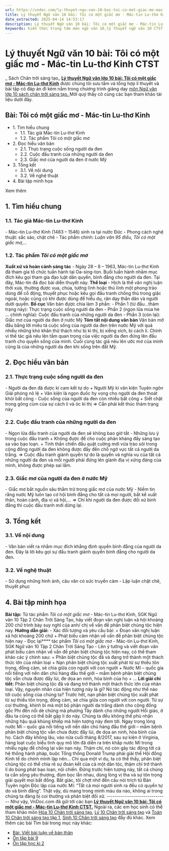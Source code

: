 ```yaml
---
url: https://vndoc.com/ly-thuyet-ngu-van-10-bai-toi-co-mot-giac-mo-mac-tin-lu-tho-kinh-ctst-292470
title: Lý thuyết Ngữ văn 10 bài: Tôi có một giấc mơ - Mác-tin Lu-thơ Kinh CTST - Sách Chân trời sáng tạo - VnDoc.com
date_extracted: 2025-04-14 14:53:17
description: Lý thuyết Ngữ văn 10 bài: Tôi có một giấc mơ - Mác-tin Lu-thơ Kinh sách Chân trời sáng tạo được VnDoc sưu tầm và giới thiệu  để tham khảo chuẩn bị cho bài giảng học kì mới sắp tới đây của mình.
keywords: kiến thức trọng tâm môn ngữ văn 10,lý thuyết ngữ văn 10 CTST,ngữ văn lớp 10,ôn tập lý thuyết văn lớp 10,lý thuyết môn ngữ văn 10,lý thuyết văn 10 CTST,Lý thuyết môn ngữ văn 10 bài Tôi có một giấc mơ - Mác-tin Lu-thơ Kinh,Tôi có một giấc mơ - Mác-tin Lu-thơ Kinh,trắc nghiệm ngữ văn 10 CTST,văn 10 chân trời sáng tạo
---
```


# Lý thuyết Ngữ văn 10 bài: Tôi có một giấc mơ - Mác-tin Lu-thơ Kinh CTST
 _ Sách Chân trời sáng tạo_
**[Lý thuyết Ngữ văn lớp 10 bài: Tôi có một giấc mơ - Mác-tin Lu-thơ Kinh](<https://vndoc.com/ly-thuyet-ngu-van-10-bai-toi-co-mot-giac-mo-mac-tin-lu-tho-kinh-ctst-292470>)** được chúng tôi sưu tầm và tổng hợp lí thuyết và bài tập có đáp án đi kèm nằm trong chương trình giảng dạy [môn Ngữ văn lớp 10 sách chân trời sáng tạo. ](<https://vndoc.com/ngu-van-10-chan-troi-sang-tao-tap1>)Mời quý thầy cô cùng các bạn tham khảo tài liệu dưới đây.
## Bài: Tôi có một giấc mơ - Mác-tin Lu-thơ Kinh
  * 1\. Tìm hiểu chung
    * 1.1. Tác giả Mác-tin Lu-thơ Kinh
    * 1.2. Tác phẩm Tôi có một giấc mơ 
  * 2\. Đọc hiểu văn bản 
    * 2.1. Thực trạng cuộc sống người da đen
    * 2.2. Cuộc đấu tranh của những người da đen
    * 2.3. Giấc mơ của người da đen ở nước Mỹ
  * 3\. Tổng kết
    * 3.1. Về nội dung
    * 3.2. Về nghệ thuật
  * 4\. Bài tập minh họa

Xem thêm
## **1\. Tìm hiểu chung**
### **1.1. Tác giả Mác-tin Lu-thơ Kinh**
\- Mác–tin Lu–thơ Kinh \(1483 – 1546\) sinh ra tại nước Đức
\- Phong cách nghệ thuật: sắc sảo, chặt chẽ
\- Tác phẩm chính: _Luận văn 95 điều, Tôi có một giấc mơ,..._
### **1.2. Tác phẩm** _Tôi có một giấc mơ_
**Xuất xứ và hoàn cảnh sáng tác**
\- Ngày 28 – 8 – 1963, Mác-tin Lu-thơ Kinh đã tham gia tổ chức tuần hành tại Oa-sing-ton. Buổi tuần hành nhằm mục đích kêu gọi tham gia đạo luật dân quyền, bình đẳng cho người da đen. Tại đây, Mác-tin đã đọc bài diễn thuyết này.
**Thể loại**
\- Hịch là thể văn nghị luận thời xưa, thường được vua, chúa, tướng lĩnh hoặc thủ lĩnh một phong trào dùng để cổ động, thuyết phục hoặc kêu gọi đấu tranh chống thù trong giặc ngoài, hoặc cũng có khi được dùng để hiểu dụ, răn dạy thần dân và người dưới quyền.
**Bố cục**
Văn bản được chia làm 3 phần:
\- Phần 1 \(từ đầu…thảm trạng này\): Thực trạng cuộc sống người da đen
\- Phần 2 \(ngọn lửa mùa hè … chính nghĩa\): Cuộc đấu tranh của những người da đen
\- Phần 3 \(còn lại\): Giấc mơ của người da đen ở nước Mỹ
**Tóm tắt nội dung văn bản**
Văn bản mở đầu bằng lời miêu tả cuộc sống của người da đen trên nước Mỹ với quá nhiều những khó khăn thử thách như bị kì thị, bị xiềng xích, bị cách li. Chính vì thế tác giả nêu lên tầm quan trọng của việc người da đen đứng lên đấu tranh cho quyền sống của mình. Cuối cùng tác giả nêu lên ước mơ của mình cũng là của những người da đen khi sống trên đất Mỹ.
## **2\. Đọc hiểu văn bản**
### **2.1. Thực trạng cuộc sống người da đen**
\- Người da đen đã được kí cam kết tự do
\+ Người Mỹ kí văn kiện Tuyên ngôn Giải phóng nô lệ
\+ Văn kiện là ngọn đuốc hy vọng cho người da đen thoát khỏi bất công
\- Cuộc sống của người da đen còn nhiều bất công
\+ Siết chặt trong gông cùm của sự cách li và óc kì thị
=> Cần phải kết thúc thảm trạng này
### **2.2. Cuộc đấu tranh của những người da đen**
\- Ngọn lửa đấu tranh của người da đen sẽ không bao giờ tắt
\- Những lưu ý trong cuộc đấu tranh
\+ Không được để cho cuộc phản kháng đầy sáng tạo sa vào bạo loạn.
\+ Tinh thần chiến đấu quật cường mới vừa trào sôi trong cộng đồng người da đen không được đẩy đến chỗ ngờ vực tất cả người da trắng.
=> Cuộc đấu tranh giành quyền tự do là quyền và nghĩa vụ của tất cả những người da đen và mỗi người phải đứng lên giành địa vị xứng đáng của mình, không được phép sai lầm.
### **2.3. Giấc mơ của người da đen ở nước Mỹ**
\- Giấc mơ bắt nguồn sâu thẳm trừ trong giấc mơ của nước Mỹ
\- Niềm tin rằng nước Mỹ luôn tạo cơ hội bình đẳng cho tất cả mọi người, bất kể xuất thân, hoàn cảnh, địa vị xã hội,...
=> Chỉ khi người da đen được đối xử bình đẳng thì cuộc đấu tranh mới dừng lại.
## **3\. Tổng kết**
### **3.1. Về nội dung**
\- Văn bản viết ra nhằm mục đích khẳng định quyền bình đẳng của người da đen. Đây là lời kêu gọi sự đấu tranh giành quyền bình đẳng cho người da đen.
### **3.2. Về nghệ thuật**
\- Sử dụng những hình ảnh, câu văn có sức truyền cảm
\- Lập luận chặt chẽ, thuyết phục
## **4\. Bài tập minh họa**
**Bài tập:** Từ tác phẩm _Tôi có một giấc mơ -_ Mác-tin Lu-thơ Kinh, SGK Ngữ văn 10 Tập 2 Chân Trời Sáng Tạo, hãy viết đoạn văn nghị luận xã hội khoảng 200 chữ trình bày suy nghĩ của anh/ chị về vấn đề phân biệt chủng tộc hiện nay.
**Hướng dẫn giải:**
\- Xác đối tượng và yêu cầu bài:
\+ Đoạn văn nghị luận xã hội khoảng 200 chữ
\+ Phát biểu cảm nhận về vấn đề phân biệt chủng tộc hiện nay
\- Đọc lại**** tác phẩm _Tôi có một giấc mơ -_ Mác-tin Lu-thơ Kinh, SGK Ngữ văn 10 Tập 2 Chân Trời Sáng Tạo
\- Lên ý tưởng và viết đoạn văn phát biểu cảm nhận về vấn đề phân biệt chủng tộc hiện nay, có thể tham khảo các ý chính sau:
\+ Phân biệt chủng tộc đã và đang trở thành một thách thức lớn của nhân loại
\+ Nạn phân biệt chủng tộc xuất phát từ sự thiếu tôn trọng, đồng cảm, sẻ chia giữa con người với con người
\+ Nước Mĩ – quốc gia nổi tiếng với nền dân chủ hàng đầu thế giới – mầm bệnh phân biệt chủng tộc vẫn chưa được đẩy lùi, đe dọa an ninh, hòa bình của họ
\+ ...
**Lời giải chi tiết:**
Phân biệt chủng tộc đã và đang trở thành một thách thức lớn của nhân loại. Vậy, nguyên nhân của hiện tượng này là gì? Nó tác động như thế nào tới cuộc sống của chúng ta? Trước hết, nạn phân biệt chủng tộc xuất phát từ sự thiếu tôn trọng, đồng cảm, sẻ chia giữa con người với con người. Từ sự coi thường, khinh bỉ mà một bộ phận người da trắng dành cho cộng đồng gốc Phi đến nỗi dè chừng mà phương Tây dành cho những người Hồi giáo, ở đâu ta cũng có thể bắt gặp lí do này. Chúng ta đều không thể phủ nhận những hậu quả khủng khiếp mà hiện tượng này đem tới. Ngay trong lòng nước Mĩ – quốc gia nổi tiếng với nền dân chủ hàng đầu thế giới – mầm bệnh phân biệt chủng tộc vẫn chưa được đẩy lùi, đe dọa an ninh, hòa bình của họ. Cách đây không lâu, vào nửa cuối tháng 8/2017, sau sự kiện ở Virginia, hàng loạt cuộc biểu tình quy mô lớn đã diễn ra trên khắp nước Mĩ trong nhiều ngày để chống lại vấn nạn này. Thậm chí, nó còn gây tác động tới cả hệ thống hành pháp, buộc Tổng thống Donald Trump phải giải thể Hội đồng Kinh tế do chính mình lập nên… Chỉ qua một ví dụ, ta có thể thấy, phân biệt chủng tộc có thể chia rẽ sự đoàn kết của cả một dân tộc, thậm chí trở thành lí do bùng phát bạo loạn, nội chiến. Đứng trước hiện tượng này, tất cả chúng ta cần sống yêu thương, đùm bọc lẫn nhau, dùng lòng vị tha và sự tôn trọng giải quyết mọi bất đồng. Bất giác, tôi chợt nhớ đến câu nói trích từ Bản Tuyên ngôn Độc lập của nước Mĩ: “Tất cả mọi người sinh ra đều có quyền tự do và bình đẳng”. Thật vậy, dù mang trong mình màu da nào, không ai trong chúng ta đáng bị coi thường và phân biệt đối xử.
_\------------------------------_
Như vậy, VnDoc.com đã gửi tới các bạn **[Lý thuyết Ngữ văn 10 bài: Tôi có một giấc mơ - Mác-tin Lu-thơ Kinh CTST.](<https://vndoc.com/ly-thuyet-ngu-van-10-bai-toi-co-mot-giac-mo-mac-tin-lu-tho-kinh-ctst-292470>)** Ngoài ra, các em học sinh có thể tham khảo môn [Hóa 10 Chân trời sáng tạo](<https://vndoc.com/hoa-10-chan-troi-sang-tao>), [Lý 10 Chân trời sáng tạo](<https://vndoc.com/vat-ly-10-chan-troi-sang-tao>) và [Toán 10 Chân trời sáng tạo tập 1](<https://vndoc.com/toan-10-chan-troi-sang-tao-tap1>), [Sinh 10 Chân trời sáng tạo](<https://vndoc.com/sinh-hoc-10-chan-troi-sang-tao>) đầy đủ khác.
Xem thêm các bài Tìm bài trong mục này khác:
  * [Bài: Viết bài luận về bản thân](</ly-thuyet-ngu-van-10-bai-viet-bai-luan-ve-ban-than-ctst-292484>)
  * [Ôn tập bài 9](</ly-thuyet-ngu-van-10-bai-on-tap-bai-9-ctst-292633>)
  * [Ôn tập học kì 2](</ly-thuyet-ngu-van-10-bai-on-tap-hoc-ki-2-ctst-292645>)

